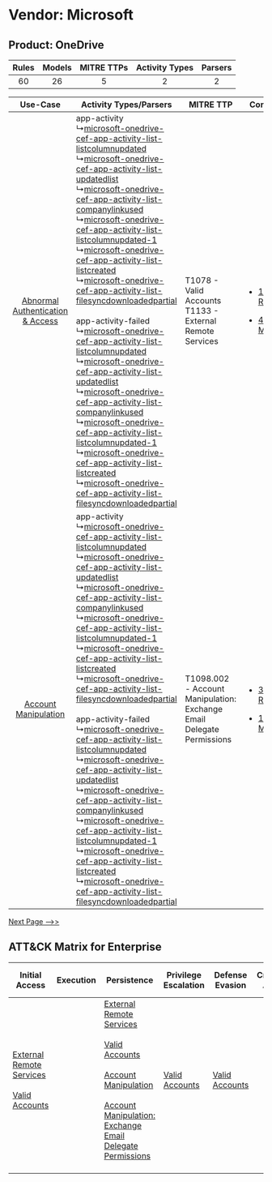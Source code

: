 Vendor: Microsoft
=================
Product: OneDrive
-----------------
| Rules | Models | MITRE TTPs | Activity Types | Parsers |
|:-----:|:------:|:----------:|:--------------:|:-------:|
|  60   |   26   |     5      |       2        |    2    |

|    Use-Case    | Activity Types/Parsers    | MITRE TTP    | Content    |
|:----:| ---- | ---- | ---- |
| [Abnormal Authentication & Access](../../../UseCases/uc_abnormal_authentication_&_access.md) |  app-activity<br> ↳[microsoft-onedrive-cef-app-activity-list-listcolumnupdated](Ps/pC_microsoftonedrivecefappactivitylistlistcolumnupdated.md)<br> ↳[microsoft-onedrive-cef-app-activity-list-updatedlist](Ps/pC_microsoftonedrivecefappactivitylistupdatedlist.md)<br> ↳[microsoft-onedrive-cef-app-activity-list-companylinkused](Ps/pC_microsoftonedrivecefappactivitylistcompanylinkused.md)<br> ↳[microsoft-onedrive-cef-app-activity-list-listcolumnupdated-1](Ps/pC_microsoftonedrivecefappactivitylistlistcolumnupdated1.md)<br> ↳[microsoft-onedrive-cef-app-activity-list-listcreated](Ps/pC_microsoftonedrivecefappactivitylistlistcreated.md)<br> ↳[microsoft-onedrive-cef-app-activity-list-filesyncdownloadedpartial](Ps/pC_microsoftonedrivecefappactivitylistfilesyncdownloadedpartial.md)<br><br> app-activity-failed<br> ↳[microsoft-onedrive-cef-app-activity-list-listcolumnupdated](Ps/pC_microsoftonedrivecefappactivitylistlistcolumnupdated.md)<br> ↳[microsoft-onedrive-cef-app-activity-list-updatedlist](Ps/pC_microsoftonedrivecefappactivitylistupdatedlist.md)<br> ↳[microsoft-onedrive-cef-app-activity-list-companylinkused](Ps/pC_microsoftonedrivecefappactivitylistcompanylinkused.md)<br> ↳[microsoft-onedrive-cef-app-activity-list-listcolumnupdated-1](Ps/pC_microsoftonedrivecefappactivitylistlistcolumnupdated1.md)<br> ↳[microsoft-onedrive-cef-app-activity-list-listcreated](Ps/pC_microsoftonedrivecefappactivitylistlistcreated.md)<br> ↳[microsoft-onedrive-cef-app-activity-list-filesyncdownloadedpartial](Ps/pC_microsoftonedrivecefappactivitylistfilesyncdownloadedpartial.md)<br> | T1078 - Valid Accounts<br>T1133 - External Remote Services<br>    | [<ul><li>12 Rules</li></ul><ul><li>4 Models</li></ul>](RM/r_m_microsoft_onedrive_Abnormal_Authentication_&_Access.md) |
|    [Account Manipulation](../../../UseCases/uc_account_manipulation.md)    |  app-activity<br> ↳[microsoft-onedrive-cef-app-activity-list-listcolumnupdated](Ps/pC_microsoftonedrivecefappactivitylistlistcolumnupdated.md)<br> ↳[microsoft-onedrive-cef-app-activity-list-updatedlist](Ps/pC_microsoftonedrivecefappactivitylistupdatedlist.md)<br> ↳[microsoft-onedrive-cef-app-activity-list-companylinkused](Ps/pC_microsoftonedrivecefappactivitylistcompanylinkused.md)<br> ↳[microsoft-onedrive-cef-app-activity-list-listcolumnupdated-1](Ps/pC_microsoftonedrivecefappactivitylistlistcolumnupdated1.md)<br> ↳[microsoft-onedrive-cef-app-activity-list-listcreated](Ps/pC_microsoftonedrivecefappactivitylistlistcreated.md)<br> ↳[microsoft-onedrive-cef-app-activity-list-filesyncdownloadedpartial](Ps/pC_microsoftonedrivecefappactivitylistfilesyncdownloadedpartial.md)<br><br> app-activity-failed<br> ↳[microsoft-onedrive-cef-app-activity-list-listcolumnupdated](Ps/pC_microsoftonedrivecefappactivitylistlistcolumnupdated.md)<br> ↳[microsoft-onedrive-cef-app-activity-list-updatedlist](Ps/pC_microsoftonedrivecefappactivitylistupdatedlist.md)<br> ↳[microsoft-onedrive-cef-app-activity-list-companylinkused](Ps/pC_microsoftonedrivecefappactivitylistcompanylinkused.md)<br> ↳[microsoft-onedrive-cef-app-activity-list-listcolumnupdated-1](Ps/pC_microsoftonedrivecefappactivitylistlistcolumnupdated1.md)<br> ↳[microsoft-onedrive-cef-app-activity-list-listcreated](Ps/pC_microsoftonedrivecefappactivitylistlistcreated.md)<br> ↳[microsoft-onedrive-cef-app-activity-list-filesyncdownloadedpartial](Ps/pC_microsoftonedrivecefappactivitylistfilesyncdownloadedpartial.md)<br> | T1098.002 - Account Manipulation: Exchange Email Delegate Permissions<br> | [<ul><li>3 Rules</li></ul><ul><li>1 Models</li></ul>](RM/r_m_microsoft_onedrive_Account_Manipulation.md)    |
[Next Page -->>](2_ds_microsoft_onedrive.md)

ATT&CK Matrix for Enterprise
----------------------------
| Initial Access                                                                                                                                   | Execution | Persistence                                                                                                                                                                                                                                                                                                                                 | Privilege Escalation                                                | Defense Evasion                                                     | Credential Access | Discovery | Lateral Movement | Collection                                                                                                                                                            | Command and Control                                                                                                                       | Exfiltration | Impact |
| ------------------------------------------------------------------------------------------------------------------------------------------------ | --------- | ------------------------------------------------------------------------------------------------------------------------------------------------------------------------------------------------------------------------------------------------------------------------------------------------------------------------------------------- | ------------------------------------------------------------------- | ------------------------------------------------------------------- | ----------------- | --------- | ---------------- | --------------------------------------------------------------------------------------------------------------------------------------------------------------------- | ----------------------------------------------------------------------------------------------------------------------------------------- | ------------ | ------ |
| [External Remote Services](https://attack.mitre.org/techniques/T1133)<br><br>[Valid Accounts](https://attack.mitre.org/techniques/T1078)<br><br> |           | [External Remote Services](https://attack.mitre.org/techniques/T1133)<br><br>[Valid Accounts](https://attack.mitre.org/techniques/T1078)<br><br>[Account Manipulation](https://attack.mitre.org/techniques/T1098)<br><br>[Account Manipulation: Exchange Email Delegate Permissions](https://attack.mitre.org/techniques/T1098/002)<br><br> | [Valid Accounts](https://attack.mitre.org/techniques/T1078)<br><br> | [Valid Accounts](https://attack.mitre.org/techniques/T1078)<br><br> |                   |           |                  | [Email Collection](https://attack.mitre.org/techniques/T1114)<br><br>[Email Collection: Email Forwarding Rule](https://attack.mitre.org/techniques/T1114/003)<br><br> | [Proxy: Multi-hop Proxy](https://attack.mitre.org/techniques/T1090/003)<br><br>[Proxy](https://attack.mitre.org/techniques/T1090)<br><br> |              |        |